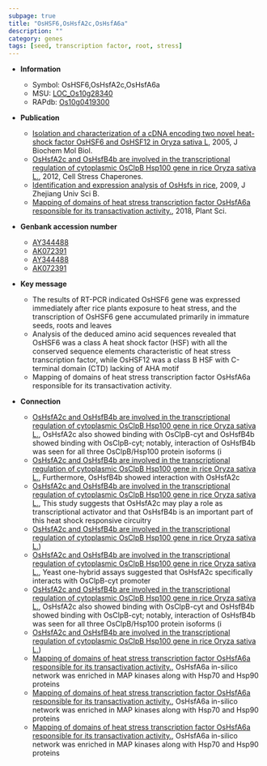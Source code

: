 ```yaml
---
subpage: true
title: "OsHSF6,OsHsfA2c,OsHsfA6a"
description: ""
category: genes
tags: [seed, transcription factor, root, stress]
---
```


* **Information**  
    + Symbol: OsHSF6,OsHsfA2c,OsHsfA6a  
    + MSU: [LOC_Os10g28340](http://rice.plantbiology.msu.edu/cgi-bin/ORF_infopage.cgi?orf=LOC_Os10g28340)  
    + RAPdb: [Os10g0419300](http://rapdb.dna.affrc.go.jp/viewer/gbrowse_details/irgsp1?name=Os10g0419300)  

* **Publication**  
    + [Isolation and characterization of a cDNA encoding two novel heat-shock factor OsHSF6 and OsHSF12 in Oryza sativa L](http://www.ncbi.nlm.nih.gov/pubmed?term=Isolation+and+characterization+of+a+cDNA+encoding+two+novel+heat-shock+factor+OsHSF6+and+OsHSF12+in+Oryza+sativa+L%5BTitle%5D), 2005, J Biochem Mol Biol.
    + [OsHsfA2c and OsHsfB4b are involved in the transcriptional regulation of cytoplasmic OsClpB Hsp100 gene in rice Oryza sativa L.](http://www.ncbi.nlm.nih.gov/pubmed?term=OsHsfA2c+and+OsHsfB4b+are+involved+in+the+transcriptional+regulation+of+cytoplasmic+OsClpB+Hsp100+gene+in+rice+Oryza+sativa+L.%5BTitle%5D), 2012, Cell Stress Chaperones.
    + [Identification and expression analysis of OsHsfs in rice](http://www.ncbi.nlm.nih.gov/pubmed?term=Identification+and+expression+analysis+of+OsHsfs+in+rice%5BTitle%5D), 2009, J Zhejiang Univ Sci B.
    + [Mapping of domains of heat stress transcription factor OsHsfA6a responsible for its transactivation activity.](http://www.ncbi.nlm.nih.gov/pubmed?term=Mapping+of+domains+of+heat+stress+transcription+factor+OsHsfA6a+responsible+for+its+transactivation+activity.%5BTitle%5D), 2018, Plant Sci.

* **Genbank accession number**  
    + [AY344488](http://www.ncbi.nlm.nih.gov/nuccore/AY344488)
    + [AK072391](http://www.ncbi.nlm.nih.gov/nuccore/AK072391)
    + [AY344488](http://www.ncbi.nlm.nih.gov/nuccore/AY344488)
    + [AK072391](http://www.ncbi.nlm.nih.gov/nuccore/AK072391)

* **Key message**  
    + The results of RT-PCR indicated OsHSF6 gene was expressed immediately after rice plants exposure to heat stress, and the transcription of OsHSF6 gene accumulated primarily in immature seeds, roots and leaves
    + Analysis of the deduced amino acid sequences revealed that OsHSF6 was a class A heat shock factor (HSF) with all the conserved sequence elements characteristic of heat stress transcription factor, while OsHSF12 was a class B HSF with C-terminal domain (CTD) lacking of AHA motif
    + Mapping of domains of heat stress transcription factor OsHsfA6a responsible for its transactivation activity.

* **Connection**  
    + [OsHsfA2c and OsHsfB4b are involved in the transcriptional regulation of cytoplasmic OsClpB Hsp100 gene in rice Oryza sativa L.](i), OsHsfA2c also showed binding with OsClpB-cyt and OsHsfB4b showed binding with OsClpB-cyt; notably, interaction of OsHsfB4b was seen for all three OsClpB/Hsp100 protein isoforms (i
    + [OsHsfA2c and OsHsfB4b are involved in the transcriptional regulation of cytoplasmic OsClpB Hsp100 gene in rice Oryza sativa L.](http://www.ncbi.nlm.nih.gov/pubmed?term=OsHsfA2c+and+OsHsfB4b+are+involved+in+the+transcriptional+regulation+of+cytoplasmic+OsClpB+Hsp100+gene+in+rice+Oryza+sativa+L.%5BTitle%5D), Furthermore, OsHsfB4b showed interaction with OsHsfA2c
    + [OsHsfA2c and OsHsfB4b are involved in the transcriptional regulation of cytoplasmic OsClpB Hsp100 gene in rice Oryza sativa L.](http://www.ncbi.nlm.nih.gov/pubmed?term=OsHsfA2c+and+OsHsfB4b+are+involved+in+the+transcriptional+regulation+of+cytoplasmic+OsClpB+Hsp100+gene+in+rice+Oryza+sativa+L.%5BTitle%5D), This study suggests that OsHsfA2c may play a role as transcriptional activator and that OsHsfB4b is an important part of this heat shock responsive circuitry
    + [OsHsfA2c and OsHsfB4b are involved in the transcriptional regulation of cytoplasmic OsClpB Hsp100 gene in rice Oryza sativa L.](Oryza+sativa+L.))
    + [OsHsfA2c and OsHsfB4b are involved in the transcriptional regulation of cytoplasmic OsClpB Hsp100 gene in rice Oryza sativa L.](http://www.ncbi.nlm.nih.gov/pubmed?term=OsHsfA2c+and+OsHsfB4b+are+involved+in+the+transcriptional+regulation+of+cytoplasmic+OsClpB+Hsp100+gene+in+rice+Oryza+sativa+L.%5BTitle%5D), Yeast one-hybrid assays suggested that OsHsfA2c specifically interacts with OsClpB-cyt promoter
    + [OsHsfA2c and OsHsfB4b are involved in the transcriptional regulation of cytoplasmic OsClpB Hsp100 gene in rice Oryza sativa L.](i), OsHsfA2c also showed binding with OsClpB-cyt and OsHsfB4b showed binding with OsClpB-cyt; notably, interaction of OsHsfB4b was seen for all three OsClpB/Hsp100 protein isoforms (i
    + [OsHsfA2c and OsHsfB4b are involved in the transcriptional regulation of cytoplasmic OsClpB Hsp100 gene in rice Oryza sativa L.](Oryza+sativa+L.))
    + [Mapping of domains of heat stress transcription factor OsHsfA6a responsible for its transactivation activity.](http://www.ncbi.nlm.nih.gov/pubmed?term=Mapping+of+domains+of+heat+stress+transcription+factor+OsHsfA6a+responsible+for+its+transactivation+activity.%5BTitle%5D),  OsHsfA6a in-silico network was enriched in MAP kinases along with Hsp70 and Hsp90 proteins
    + [Mapping of domains of heat stress transcription factor OsHsfA6a responsible for its transactivation activity.](http://www.ncbi.nlm.nih.gov/pubmed?term=Mapping+of+domains+of+heat+stress+transcription+factor+OsHsfA6a+responsible+for+its+transactivation+activity.%5BTitle%5D),  OsHsfA6a in-silico network was enriched in MAP kinases along with Hsp70 and Hsp90 proteins
    + [Mapping of domains of heat stress transcription factor OsHsfA6a responsible for its transactivation activity.](http://www.ncbi.nlm.nih.gov/pubmed?term=Mapping+of+domains+of+heat+stress+transcription+factor+OsHsfA6a+responsible+for+its+transactivation+activity.%5BTitle%5D),  OsHsfA6a in-silico network was enriched in MAP kinases along with Hsp70 and Hsp90 proteins



